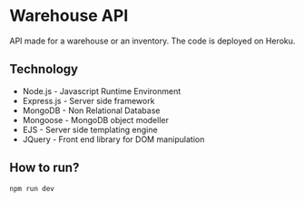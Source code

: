 # Warehouse API

API made for a warehouse or an inventory. The code is deployed on Heroku.

## Technology

- Node.js - Javascript Runtime Environment
- Express.js - Server side framework
- MongoDB - Non Relational Database
- Mongoose - MongoDB object modeller
- EJS - Server side templating engine
- JQuery - Front end library for DOM manipulation

## How to run?

```bash
npm run dev
```
